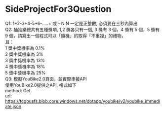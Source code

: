 # SideProjectFor3Question
Q1: 1+2-3+4-5+6-.....+ 或 - N N 一定是正整數, 必須要在三秒內算出  
Q2: 抽抽樂總共有五種獎項, 1,2 獎各只有一個, 3 獎有 3 個，4 獎有 5 個，5 獎有 9 個，請寫出一個程式可以「隨機」的取得「不重複」的禮物，  
    且：   
    1 獎中獎機率為 0.1%   
    2 獎中獎機率為 3%  
    3 獎中獎機率為 13%  
    4 獎中獎機率為 18%  
    5 獎中獎機率為 25%  
Q3: 模擬YouBike2.0頁面，並實際串接API  
    使用YouBike2.0提供之API, 格式如下  
    method: Get  
    url: https://tcgbusfs.blob.core.windows.net/dotapp/youbike/v2/youbike_immediate.json  
